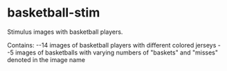 basketball-stim
===============

Stimulus images with basketball players.

Contains:
--14 images of basketball players with different colored jerseys
--5 images of basketballs with varying numbers of "baskets" and "misses" denoted in the image name 


